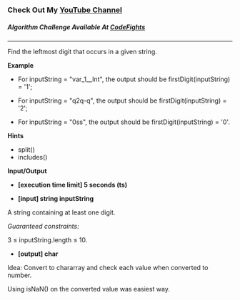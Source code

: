 ### Check Out My [YouTube Channel](https://www.YouTube.com/CodingTutorials360)

##### Algorithm Challenge Available At [CodeFights](https://codefights.com/arcade/intro/level-8/rRGGbTtwZe2mA8Wov)
---
Find the leftmost digit that occurs in a given string.

**Example**

-   For inputString = "var_1__Int", the output should be
firstDigit(inputString) = '1';

-   For inputString = "q2q-q", the output should be
firstDigit(inputString) = '2';

-   For inputString = "0ss", the output should be
firstDigit(inputString) = '0'.

**Hints**
-   split()
-   includes()

**Input/Output**

- **[execution time limit] 5 seconds (ts)**

- **[input] string inputString**

A string containing at least one digit.

*Guaranteed constraints:*

3 ≤ inputString.length ≤ 10.

- **[output] char**

Idea: Convert to chararray and check each value when converted to number. 

Using isNaN() on the converted value was easiest way.